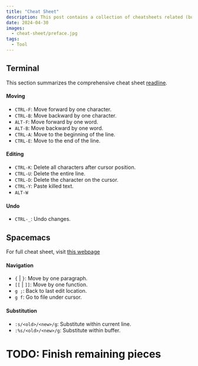 ```yaml
---
title: "Cheat Sheet"
description: This post contains a collection of cheatsheets related (but not limited) to terminal and editor
date: 2024-04-30
images:
  - cheat-sheet/preface.jpg
tags:
  - Tool
---
```


<!-- Linter is getting confused about the asterisks in cron syntax -->
<!-- markdownlint-disable MD037 -->

## Terminal
This section summarizes the comprehensive cheat sheet [readline](https://www.bigsmoke.us/readline/shortcuts).

#### Moving
+ `CTRL-F`: Move forward by one character.
+ `CTRL-B`: Move backward by one character.
+ `ALT-F`: Move forward by one word.
+ `ALT-B`: Move backward by one word.
+ `CTRL-A`: Move to the beginning of the line.
+ `CTRL-E`: Move to the end of the line.

#### Editing
+ `CTRL-K`: Delete all characters after cursor position.
+ `CTRL-U`: Delete the entire line.
+ `CTRL-D`: Delete the character on the cursor.
+ `CTRL-Y`: Paste killed text.
+ `ALT-W`

#### Undo
+ `CTRL-_`: Undo changes.

## Spacemacs
For full cheat sheet, visit [this webpage](https://search-and-deploy.gitlab.io/cheat-sheets/spacemacs-essentials/)

#### Navigation

+ `{` | `}`: Move by one paragraph.
+ `[[` | `]]`: Move by one function.
+ `g ;`: Back to last edit location.
+ `g f`: Go to file under cursor.

#### Substitution

+ `:s/<old>/<new>/g`: Substitute within current line.
+ `:%s/<old>/<new>/g`: Substitute within buffer.

# TODO: Finish remaining pieces
